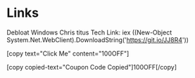 # Links

Debloat Windows 
Chris titus Tech Link: iex ((New-Object System.Net.WebClient).DownloadString('https://git.io/JJ8R4'))

[copy text="Click Me" content="100OFF"]

[copy copied-text="Coupon Code Copied"]100OFF[/copy]
